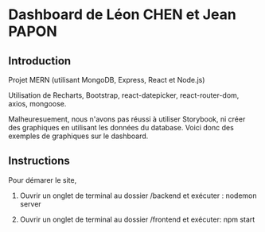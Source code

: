 # Dashboard de Léon CHEN et Jean PAPON

## Introduction

Projet MERN (utilisant MongoDB, Express, React et Node.js)

Utilisation de Recharts, Bootstrap, react-datepicker, react-router-dom, axios, mongoose.

Malheuresuement, nous n'avons pas réussi à utiliser Storybook, ni créer des graphiques en utilisant les données du database. Voici donc des exemples de graphiques sur le dashboard.

## Instructions

Pour démarer le site, 

1) Ouvrir un onglet de terminal au dossier /backend et exécuter :
nodemon server

2) Ouvrir un onglet de terminal au dossier /frontend et exécuter:
npm start

